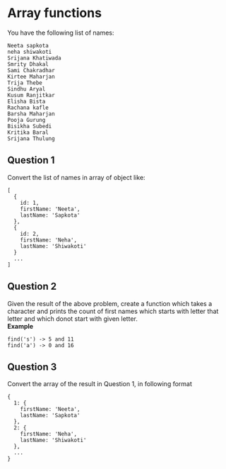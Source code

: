 # Array functions

You have the following list of names:
```
Neeta sapkota
neha shiwakoti
Srijana Khatiwada 
Smrity Dhakal
Sami Chakradhar
Kirtee Maharjan
Trija Thebe
Sindhu Aryal
Kusum Ranjitkar
Elisha Bista
Rachana kafle
Barsha Maharjan
Pooja Gurung
Bisikha Subedi
Kritika Baral
Srijana Thulung
```

## Question 1

Convert the list of names in array of object like:
```
[
  {
    id: 1,
    firstName: 'Neeta',
    lastName: 'Sapkota'
  },
  {
    id: 2,
    firstName: 'Neha',
    lastName: 'Shiwakoti'
  }
  ...
]
```

## Question 2

Given the result of the above problem, create a function which takes a character and prints the count of first names which starts with letter that letter and which donot start with given letter.
<br/>
<b>Example</b>

```
find('s') -> 5 and 11
find('a') -> 0 and 16
```

## Question 3

Convert the array of the result in Question 1, in following format

```
{
  1: {
    firstName: 'Neeta',
    lastName: 'Sapkota'
  },
  2: {
    firstName: 'Neha',
    lastName: 'Shiwakoti'
  },
  ...
}
```